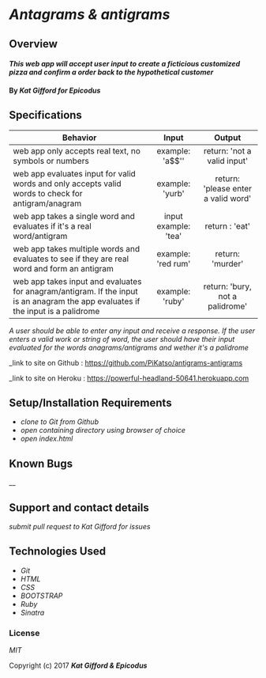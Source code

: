 # _Antagrams & antigrams_

## Overview

#### _This web app will accept user input to create a ficticious customized pizza and confirm a order back to the hypothetical customer_

#### By _**Kat Gifford for Epicodus**_

## Specifications

| Behavior | Input | Output |
|----------|:-----:|:------:|
| web app only accepts real text, no symbols or numbers | example: 'a$$'' | return: 'not a valid input' |
| web app evaluates input for valid words and only accepts valid words to check for antigram/anagram | example: 'yurb' | return: 'please enter a valid word' |
| web app takes a single word and evaluates if it's a real word/antigram | input example: 'tea' | return : 'eat'|
| web app takes multiple words and evaluates to see if they are real word and form an antigram | example: 'red rum' | return: 'murder' |
| web app takes input and evaluates for anagram/antigram. If the input is an anagram the app evaluates if the input is a palidrome | example: 'ruby' | return: 'bury, not a palidrome' |

_A user should be able to enter any input and receive a response. If the user enters a valid work or string of word, the user should have their input evaluated for the words anagrams/antigrams and wether it's a palidrome_

_link to site on Github : https://github.com/PiKatso/antigrams-antigrams

_link to site on Heroku : https://powerful-headland-50641.herokuapp.com

## Setup/Installation Requirements

* _clone to Git from Github_
* _open containing directory using browser of choice_
* _open index.html_

## Known Bugs

__

## Support and contact details

_submit pull request to Kat Gifford for issues_

## Technologies Used

* _Git_
* _HTML_
* _CSS_
* _BOOTSTRAP_
* _Ruby_
* _Sinatra_

### License

*MIT*

Copyright (c) 2017 **_Kat Gifford & Epicodus_**
